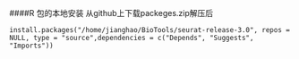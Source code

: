 ####R 包的本地安装 从github上下载packeges.zip解压后
```
install.packages("/home/jianghao/BioTools/seurat-release-3.0", repos = NULL, type = "source",dependencies = c("Depends", "Suggests", "Imports"))
```
